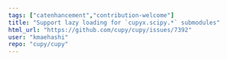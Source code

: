 ```yaml
---
tags: ["catenhancement","contribution-welcome"]
title: "Support lazy loading for `cupyx.scipy.*` submodules"
html_url: "https://github.com/cupy/cupy/issues/7392"
user: "kmaehashi"
repo: "cupy/cupy"
---
```


